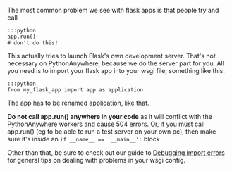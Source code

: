 
<!--
.. title: Dealing with 504 errors in flask applications (or, getting wsgi config right)
.. slug: Flask504Error
.. date: 2015-05-13 14:35:28 UTC+01:00
.. tags:
.. category:
.. link:
.. description:
.. type: text
-->



The most common problem we see with flask apps is that people try and call

    :::python
    app.run()
    # don't do this!


This actually tries to launch Flask's own development server. That's not necessary on PythonAnywhere, because we do the server part for you. All you need is to import your flask app into your wsgi file, something like this:

    :::python
    from my_flask_app import app as application


The app has to be renamed application, like that.

**Do not call app.run() anywhere in your code** as it will conflict with the PythonAnywhere workers and cause 504 errors. Or, if you must call app.run() (eg to be able to run a test server on your own pc), then make sure it's inside an `if __name__ == '__main__':` block

Other than that, be sure to check out our guide to [Debugging import errors](/pages/DebuggingImportError) for general tips on dealing with problems in your wsgi config.
